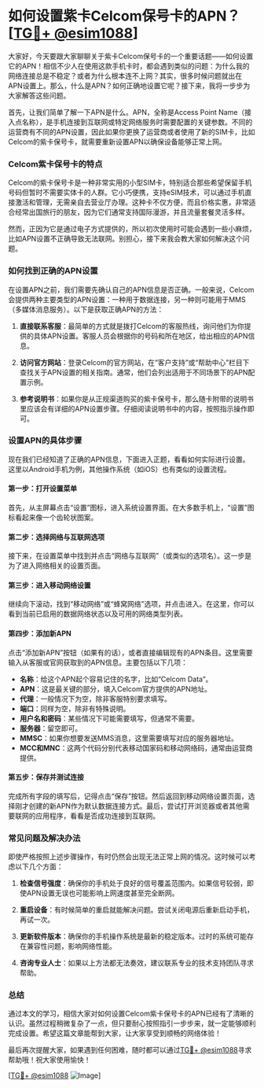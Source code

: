 # 如何设置紫卡Celcom保号卡的APN？[[TG💪+ @esim1088](https://t.me/s/esim1088)]

大家好，今天要跟大家聊聊关于紫卡Celcom保号卡的一个重要话题——如何设置它的APN！相信不少人在使用这款手机卡时，都会遇到类似的问题：为什么我的网络连接总是不稳定？或者为什么根本连不上网？其实，很多时候问题就出在APN设置上。那么，什么是APN？如何正确地设置它呢？接下来，我将一步步为大家解答这些问题。

首先，让我们简单了解一下APN是什么。APN，全称是Access Point Name（接入点名称），是手机连接到互联网或特定网络服务时需要配置的关键参数。不同的运营商有不同的APN设置，因此如果你更换了运营商或者使用了新的SIM卡，比如Celcom的紫卡保号卡，就需要重新设置APN以确保设备能够正常上网。

### Celcom紫卡保号卡的特点

Celcom的紫卡保号卡是一种非常实用的小型SIM卡，特别适合那些希望保留手机号码但暂时不需要实体卡的人群。它小巧便携，支持eSIM技术，可以通过手机直接激活和管理，无需亲自去营业厅办理。这种卡不仅方便，而且价格实惠，非常适合经常出国旅行的朋友，因为它们通常支持国际漫游，并且流量套餐灵活多样。

然而，正因为它是通过电子方式提供的，所以初次使用时可能会遇到一些小麻烦，比如APN设置不正确导致无法联网。别担心，接下来我会教大家如何解决这个问题。

### 如何找到正确的APN设置

在设置APN之前，我们需要先确认自己的APN信息是否正确。一般来说，Celcom会提供两种主要类型的APN设置：一种用于数据连接，另一种则可能用于MMS（多媒体消息服务）。以下是获取正确APN的方法：

1. **直接联系客服**：最简单的方式就是拨打Celcom的客服热线，询问他们为你提供的具体APN设置。客服人员会根据你的号码和所在地区，给出相应的APN信息。
   
2. **访问官方网站**：登录Celcom的官方网站，在“客户支持”或“帮助中心”栏目下查找关于APN设置的相关指南。通常，他们会列出适用于不同场景下的APN配置示例。

3. **参考说明书**：如果你是从正规渠道购买的紫卡保号卡，那么随卡附带的说明书里应该会有详细的APN设置步骤。仔细阅读说明书中的内容，按照指示操作即可。

### 设置APN的具体步骤

现在我们已经知道了正确的APN信息，下面进入正题，看看如何实际进行设置。这里以Android手机为例，其他操作系统（如iOS）也有类似的设置流程。

#### 第一步：打开设置菜单

首先，从主屏幕点击“设置”图标，进入系统设置界面。在大多数手机上，“设置”图标看起来像一个齿轮状图案。

#### 第二步：选择网络与互联网选项

接下来，在设置菜单中找到并点击“网络与互联网”（或类似的选项名）。这一步是为了进入网络相关的设置页面。

#### 第三步：进入移动网络设置

继续向下滚动，找到“移动网络”或“蜂窝网络”选项，并点击进入。在这里，你可以看到当前已启用的数据网络状态以及可用的网络类型列表。

#### 第四步：添加新APN

点击“添加新APN”按钮（如果有的话），或者直接编辑现有的APN条目。这里需要输入从客服或官网获取到的APN信息。主要包括以下几项：
- **名称**：给这个APN起个容易记住的名字，比如“Celcom Data”。
- **APN**：这是最关键的部分，填入Celcom官方提供的APN地址。
- **代理**：一般情况下为空，除非客服特别要求填写。
- **端口**：同样为空，除非有特殊说明。
- **用户名和密码**：某些情况下可能需要填写，但通常不需要。
- **服务器**：留空即可。
- **MMSC**：如果你想要发送MMS消息，这里需要填写对应的服务器地址。
- **MCC和MNC**：这两个代码分别代表移动国家码和移动网络码，通常由运营商提供。

#### 第五步：保存并测试连接

完成所有字段的填写后，记得点击“保存”按钮。然后返回到移动网络设置页面，选择刚才创建的新APN作为默认数据连接方式。最后，尝试打开浏览器或者其他需要联网的应用程序，看看是否成功连接到互联网。

### 常见问题及解决办法

即使严格按照上述步骤操作，有时仍然会出现无法正常上网的情况。这时候可以考虑以下几个方面：

1. **检查信号强度**：确保你的手机处于良好的信号覆盖范围内。如果信号较弱，即使APN设置无误也可能影响上网速度甚至完全断网。

2. **重启设备**：有时候简单的重启就能解决问题。尝试关闭电源后重新启动手机，再试一次。

3. **更新软件版本**：确保你的手机操作系统是最新的稳定版本。过时的系统可能存在兼容性问题，影响网络性能。

4. **咨询专业人士**：如果以上方法都无法奏效，建议联系专业的技术支持团队寻求帮助。

### 总结

通过本文的学习，相信大家对如何设置Celcom紫卡保号卡的APN已经有了清晰的认识。虽然过程稍微复杂了一点，但只要耐心按照指引一步步来，就一定能够顺利完成设置。希望这篇文章能帮到大家，让大家享受到顺畅的网络体验！

最后再次提醒大家，如果遇到任何困难，随时都可以通过[TG💪+ @esim1088](https://t.me/s/esim1088)寻求帮助哦！祝大家使用愉快！

[[TG💪+ @esim1088](https://t.me/s/esim1088) ![Image](https://i.postimg.cc/4NQfJmqS/Snipaste-2025-05-13-00-14-12.png)]